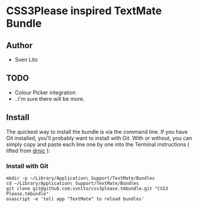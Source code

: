 # CSS3Please inspired TextMate Bundle

## Author 

* Sven Lito

## TODO

* Colour Picker integration
* ..I'm sure there will be more.

## Install

The quickest way to install the bundle is via the command line. If you have Git installed, you'll probably want to install with Git. With or without, you can simply copy and paste each line one by one into the Terminal instructions ( lifted from [drnic](http://github.com/drnic/ruby-on-rails-tmbundle) ):

### Install with Git

    mkdir -p ~/Library/Application\ Support/TextMate/Bundles
    cd ~/Library/Application\ Support/TextMate/Bundles
    git clone git@github.com:svnlto/css3please.tmbundle.git "CSS3 Please.tmbundle"
    osascript -e 'tell app "TextMate" to reload bundles'
